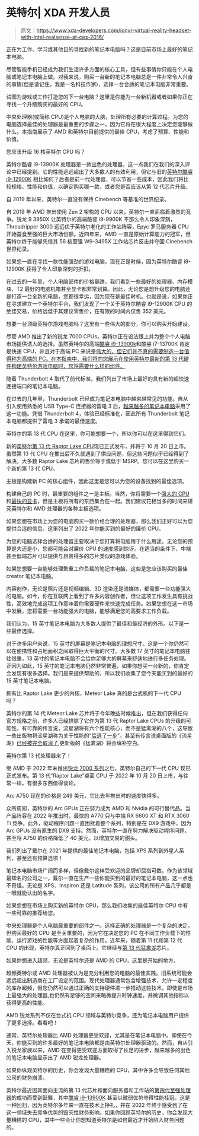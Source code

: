 # 英特尔| XDA 开发人员

> 原文：<https://www.xda-developers.com/ionvr-virtual-reality-headset-with-intel-realsense-at-ces-2016/>

[](/best-laptops/)

正在为工作、学习或其他目的寻找新的笔记本电脑吗？这是目前市场上最好的笔记本电脑。

尽管智能手机已经成为我们生活许多方面的核心工具，但有些事情你只能在个人电脑或笔记本电脑上做。对我来说，购买一台新的笔记本电脑总是一件非常令人兴奋的事情(但是请记住，我是一名科技作家)，选择一台合适的笔记本电脑非常重要。

[](/best-cpus/)

试图为游戏或工作打造您的下一台电脑？这里是你能为一台新机器或者如果你正在寻找一个升级购买的最好的 CPU。

中央处理器(或简称 CPU)是个人电脑的大脑，处理所有必要的计算过程。为您的电脑选择最佳的处理器是最重要的步骤之一，因为它将在很大程度上决定您能够做什么。本指南展示了 AMD 和英特尔目前提供的最佳 CPU，考虑了预算、性能和价值。

[](/intel-core-i9-13900k-vs-core-i9-12900k/)

您应该升级 16 核英特尔 CPU 吗？

英特尔酷睿 i9-13900K 处理器是一款出色的处理器，这一点我们在我们的深入评论中已经提到。它的性能远远超出了大多数人的有效利用，但它与旧的[英特尔酷睿 i9-12900K](https://www.xda-developers.com/intel-alder-lake-review/) 相比如何？后者是前一代处理器，可以节省一些成本，因此我们将比较规格、性能和价值，以确定购买哪一款，或者您是否应该从第 12 代芯片升级。

[](/intelcinebench-world-record-56-core-sapphire-rapids-xeon-w/)

自 2019 年以来，英特尔一直没有保持 Cinebench 等基准的世界纪录。

自 2019 年 AMD 推出使用 Zen 2 架构的 CPU 以来，英特尔一直面临着激烈的竞争。锐龙 9 3950X 让英特尔的高端酷睿 i9-9900K 不那么令人印象深刻，Threadripper 3000 远远优于英特尔老化的工作站阵容，Epyc 罗马服务器 CPU 开始蚕食至强的巨大市场份额。近四年来，AMD 一直是原始计算能力的冠军，但英特尔终于能够凭借其 56 核至强 W9-3495X 工作站芯片反击并夺回 Cinebench 世界纪录。

[](/intel-core-i9-12900k-massive-price-drop/)

如果您一直在寻找一款性能强劲的游戏电脑，现在正是时候，因为英特尔酷睿 i9-12900K 获得了令人印象深刻的折扣。

在过去的一年里，个人电脑部件的价格暴跌，我们看到一些最好的处理器、内存模块、T2 最好的电脑机箱甚至显卡都非常划算。因此，无论您是想升级您的电脑还是打造一台全新的电脑，您都很幸运，因为现在是最佳时机。也就是说，如果你正在寻求建立一个英特尔平台，我们发现了一个关于英特尔酷睿 i9-12900K CPU 的绝佳交易，价格远低于其建议零售价，在有限的时间内仅售 352 美元。

[](/premium-intel-gaming-pc-build-guide/)

想要一台顶级英特尔游戏电脑吗？这里有一些伟大的部分，你可以购买开始建设。

尽管 AMD 推出了新的锐龙 7000 CPUs，英特尔正在设法跟上并为整个个人电脑市场提供诱人的选择。虽然英特尔的高端[酷睿 i9-13900k](https://www.xda-developers.com/intel-core-i9-13900k-review/)和酷睿 i7-13700K 肯定是快速 CPU，并且对于高端 PC 来说是[伟大的，但它们并不真的需要制造一台值得称为高端的 PC。在本指南中，我们将向您展示在使用英特尔最新的第 13 代硬件构建英特尔游戏电脑时，您将需要什么样的组件。](https://www.xda-developers.com/premium-gaming-pc-guide/)

[](/best-thunderbolt-4-laptops/)

随着 Thunderbolt 4 取代了前代标准，我们列出了市场上最好的具有新的超快速连接端口的笔记本电脑。

在过去的几年里，Thunderbolt 已经成为笔记本电脑中越来越常见的功能。自从引入使用熟悉的 USB Type-C 连接器的雷电 3 后，[越来越多的笔记本电脑](https://www.xda-developers.com/best-thunderbolt-3-laptops/)采用了这一功能。凭借 Thunderbolt 4，体验已经标准化，因此所有 Thunderbolt 笔记本电脑都提供了雷电 3 承诺的最佳速度。

[](/where-buy-intel-13th-gen-raptor-lake/)

英特尔的第 13 代 CPU 在这里，你可能想要一个，所以你可以在这里得到它们。

新的[英特尔第 13 代 Raptor Lake CPU](https://www.xda-developers.com/intel-13th-gen-raptor-lake/)现已正式发布，并将于 10 月 20 日上市。虽然第 13 代 CPU 在推出后不久就遇到了供应问题，但这些问题似乎已经得到了解决。大多数 Raptor Lake 芯片的售价等于或低于 MSRP。您可以在这里购买一个新的第 13 代 CPU。

[](/best-motherboard/)

主板是构建新 PC 的核心组件，因此这里是您可以为您的设备找到的最佳选项。

构建自己的 PC 时，最重要的组件之一是主板。当然，你将需要一个[强大的 CPU](http://www.xda-developers.com/best-cpus/) 和[最快的显卡](http://www.xda-developers.com/best-graphics-cards)，但是主板将所有的东西集合在一起。我们建议花相当多的时间来研究英特尔和 AMD 处理器的各种主板选项。

[](/best-cheap-cpus/)

如果您想在市场上为您的电脑购买一款价格合理的处理器，那么我们正好可以为您提供合适的信息。这里列出了 2022 年你能买到的最好的廉价 CPU。

为您的电脑选择合适的处理器主要取决于您打算将电脑用于什么用途。无论您的预算是大还是小，您都可能会对廉价 CPU 的速度感到惊讶。在适当的条件下，中端甚至低端芯片可以提供与昂贵得多的芯片类似的游戏体验。

[](/best-creator-laptops/)

如果您想要一台能够处理繁重工作负载的笔记本电脑，这些是您应该购买的最佳 creator 笔记本电脑。

内容创作，无论是照片还是视频编辑、3D 渲染还是流媒体，都需要一台功能强大的电脑。如今，你在互联网上看到了许多内容创作者，但让这项工作发生具有挑战性，高效地完成这项工作意味着你需要硬件来快速完成任务。如果您想在这一市场中发展，您将需要一台功能强大的电脑，能够满足您的高要求工作负载。

[](/best-15-inch-laptops/)

我们认为，15 英寸笔记本电脑为大多数人提供了最佳和最经济的外形。以下是一些最佳选择。

对于许多用户来说，15 英寸的屏幕是笔记本电脑的理想尺寸。这是一个你仍然可以在便携性和占地面积之间取得巨大平衡的尺寸。大多数 17 英寸的笔记本电脑往往很重，13 英寸的笔记本电脑不会给你足够大的屏幕来舒适地进行多任务处理。正因为如此，15 英寸的笔记本电脑仍然非常普遍，如果你想买一台新的，你肯定会发现有很多选择。我们是来提供帮助的，所以我们收集了您今天能买到的最好的 15 英寸笔记本电脑。

[](/meteor-lake-less-cores-raptor-lake-slower/)

拥有比 Raptor Lake 更少的内核，Meteor Lake 真的是台式机的下一代 CPU 吗？

英特尔的第 14 代 Meteor Lake 芯片将于今年晚些时候推出，但在我们获得任何官方规格之前，许多人已经排除了它作为第 13 代 Raptor Lake CPUs 的升级的可能性。有可靠的传言说，流星湖将有六个性能核心，而不是猛禽湖的八个，这导致一些出版物将流星湖称为关于性能的“[后退了一步](https://www.extremetech.com/computing/341788-intel-rumored-to-cancel-meteor-lake-desktop-cpus-in-favor-of-raptor-lake-refresh)”。甚至有传言说桌面版的《流星湖》[已经被完全取消了](https://wccftech.com/intel-meteor-lake-s-desktop-cpus-cancelled-lga-1851-support-trio-core-families-rumor/),更新版的《猛禽湖》将会填补空白。

[](/intel-13th-gen-raptor-lake/)

英特尔第 13 代处理器来了！

继 AMD 于 2022 年末推出[锐龙 7000 系列](http://www.xda-developers.com/amd-ryzen-7000/)之后，英特尔自己的下一代 CPU 现已正式发布。第 13 代“Raptor Lake”桌面 CPU 于 2022 年 10 月 20 日上市，与往常一样，有很多东西值得谈论。

[](/intel-gives-much-needed-price-drop-to-arc-gpu-and-highlights-performance-improvements/)

Arc A750 现在的价格是 249 美元，它比去年推出时的速度快得多。

众所周知，英特尔的 Arc GPUs 正在努力成为 AMD 和 Nvidia 的可行替代品。当产品阵容在 2022 年推出时，最快的 A770 只与中端 RX 6600 XT 和 RTX 3060 Ti 竞争。此外，驱动程序问题一直困扰着整个系列，特别是在 DX9 游戏中，因为 Arc GPUs 没有原生的 DX9 支持。然而，英特尔一直在努力解决驱动程序问题，甚至将 A750 的价格降低了 40 美元，以增加交易的甜头。

[](/best-dell-laptops/)

我们列出了戴尔在 2021 年提供的最佳笔记本电脑，包括 XPS 系列到外星人系列，甚至还有预算选项！

笔记本电脑市场广阔而多样，但像戴尔这样受欢迎的品牌却屈指可数。作为该领域最知名的公司之一，戴尔一直在生产一些你能买到的最好的笔记本电脑，这一点也不奇怪。无论是 XPS、Inspiron 还是 Latitude 系列，该公司的所有产品几乎都是一眼就能认出的名字。

[](/best-intel-cpu/)

如果您想在市场上购买新的英特尔 CPU，那么我们收集的最佳英特尔 CPU 中有一些可靠的推荐给您。

中央处理器是个人电脑最重要的部件之一。选择正确的处理器是一个复杂的决定，但购买最好的 CPU 是至关重要的，因为它在决定您的 PC 在不同工作负载下的性能、运行游戏的性能等方面起着复杂的作用。近年来，随着第 11 代和第 12 代 CPU 的出现，英特尔真正回到了桌面上。它继续与[第 13 代猛禽湖](https://www.xda-developers.com/intel-13th-gen-raptor-lake/)芯片。

[](/how-to-overclock-cpu/)

如果你想进入超频，无论是英特尔还是 AMD 的 CPU，这里是开始的地方。

超频英特尔或 AMD 处理器被认为是充分利用您的电脑的最佳实践。旧系统可能会远远超出制造商在工厂设定的范围。现代处理器通常包含增强技术，允许一定程度的库存超频，但您仍然可以通过正确的支持硬件进一步推动这些技术。即使是市场上最强大的处理器,也仍然有足够的空间来略微提升时钟速度，并微调其他指标以获得更高的性能。

[](/best-amd-ryzen-laptops/)

AMD 锐龙系列不仅在台式机 CPU 领域与英特尔竞争，还为笔记本电脑用户提供了更多选择。看看吧！

通常，英特尔处理器比 AMD 处理器更受欢迎，尤其是在笔记本电脑中。即使在今天，你能买到的许多最好的笔记本电脑都是由英特尔处理器驱动的。然而，自从引入锐龙家族以来，AMD 在变得更受欢迎方面取得了长足的进步，越来越多的出色的笔记本电脑显示出了 AMD 锐龙处理器。

[](/worst-intel-cpus/)

如果你纵观英特尔的历史，你会发现大量糟糕的 CPU，其中许多会导致任何其他公司的财务崩溃。

英特尔最近因其面向主流的第 13 代芯片和面向服务器和工作站的[第四代至强处理器](https://www.xda-developers.com/intel-xeon-4th-gen-launch/)的成功而受到鼓舞，其中[酷睿 i9-13900K](https://www.xda-developers.com/intel-core-i9-13900k-review/) 甚至以微弱优势夺得性能桂冠。这是一种回归，因为英特尔多年来一直在技术上挣扎，并在 2022 年终于感受到了在这一领域失去竞争优势的毁灭性财务影响。如果你回顾英特尔的历史，你会发现大量糟糕的 CPU，其中一些会让你想知道英特尔是如何最近才开始陷入财务问题的。